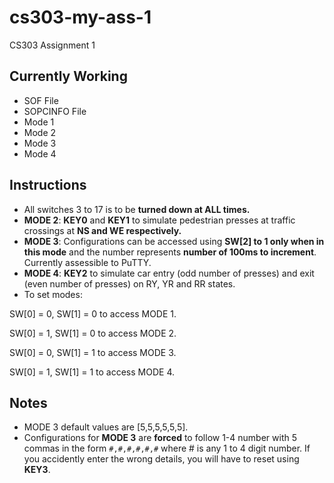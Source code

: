 # cs303-my-ass-1
CS303 Assignment 1

## Currently Working
* SOF File
* SOPCINFO File
* Mode 1
* Mode 2
* Mode 3
* Mode 4

## Instructions
* All switches 3 to 17 is to be **turned down at ALL times.**
* **MODE 2**: **KEY0** and **KEY1** to simulate pedestrian presses at traffic crossings at **NS and WE respectively.**
* **MODE 3**: Configurations can be accessed using **SW[2] to 1 only when in this mode** and the number represents **number of 100ms to increment**. Currently assessible to PuTTY.
* **MODE 4**: **KEY2** to simulate car entry (odd number of presses) and exit (even number of presses) on RY, YR and RR states.
* To set modes:

SW[0] = 0, SW[1] = 0 to access MODE 1.

SW[0] = 1, SW[1] = 0 to access MODE 2.

SW[0] = 0, SW[1] = 1 to access MODE 3.

SW[0] = 1, SW[1] = 1 to access MODE 4.

## Notes
* MODE 3 default values are [5,5,5,5,5,5].
* Configurations for **MODE 3** are **forced** to follow 1-4 number with 5 commas in the form `#,#,#,#,#,#` where # is any 1 to 4 digit number. If you accidently enter the wrong details, you will have to reset using **KEY3**.



